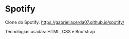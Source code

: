 # Spotify

Clone do Spotify: https://gabriellacerda07.github.io/spotify/

Tecnologias usadas: HTML, CSS e Bootstrap
